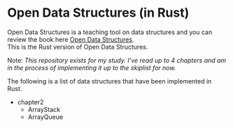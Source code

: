 # Open Data Structures (in Rust)

Open Data Structures is a teaching tool on data structures and you can review the book here [Open Data Structures](https://opendatastructures.org/).  
This is the Rust version of Open Data Structures. 

Note: *This repository exists for my study. I've read up to 4 chapters and am in the process of implementing it up to the skiplist for now.*

The following is a list of data structures that have been implemented in Rust.

* chapter2
    * ArrayStack
    * ArrayQueue